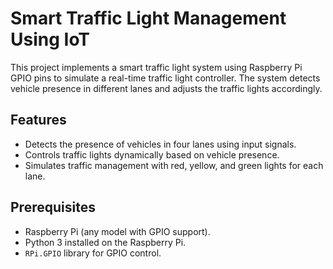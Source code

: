 # Smart Traffic Light Management Using IoT

This project implements a smart traffic light system using Raspberry Pi GPIO pins to simulate a real-time traffic light controller. The system detects vehicle presence in different lanes and adjusts the traffic lights accordingly.

## Features
- Detects the presence of vehicles in four lanes using input signals.
- Controls traffic lights dynamically based on vehicle presence.
- Simulates traffic management with red, yellow, and green lights for each lane.

## Prerequisites
- Raspberry Pi (any model with GPIO support).
- Python 3 installed on the Raspberry Pi.
- `RPi.GPIO` library for GPIO control.


